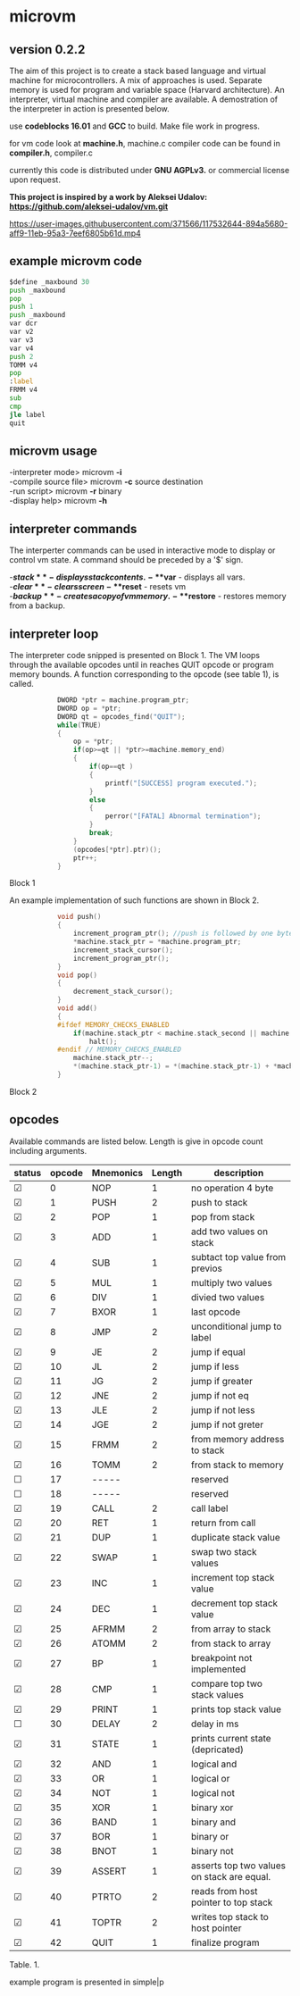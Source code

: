 # microvm
## version 0.2.2
The aim of this project is to create a stack based language and virtual machine for microcontrollers. A mix of approaches is used. 
Separate memory is used for program and variable space (Harvard architecture). An interpreter, virtual machine and compiler are available. A demostration of the interpreter in action is presented below.

use **codeblocks 16.01**  and **GCC** to build.  Make file work in progress.

for vm code look at **machine.h**, machine.c
compiler code can be found in **compiler.h**, compiler.c

currently this code is distributed under **GNU AGPLv3.** or commercial license upon request.

**This project is inspired by a work by Aleksei Udalov: https://github.com/aleksei-udalov/vm.git**


https://user-images.githubusercontent.com/371566/117532644-894a5680-aff9-11eb-95a3-7eef6805b61d.mp4

## example microvm code
```asm
$define _maxbound 30
push _maxbound
pop
push 1
push _maxbound
var dcr
var v2
var v3
var v4
push 2
TOMM v4
pop
:label
FRMM v4
sub
cmp
jle label
quit

```
## microvm usage

-interpreter mode>    microvm **-i**              
-compile source file> microvm **-c** source destination             
-run script>          microvm **-r**  binary              
-display help>        microvm **-h**                        
            
## interpreter commands
The interperter commands can be used in interactive mode to display or control vm state. A command should be preceded by a '$' sign.

-**$stack**      - displays stack contents.     
-**$var**        - displays all vars.           
-**$clear**      - clears screen    
-**$reset**      - resets vm        
-**$backup**     - creates a copy of vm memory.                         
-**$restore**       - restores memory from a backup.           


## interpreter loop
The interpreter code snipped is presented on Block 1. The VM loops through the available opcodes until in reaches QUIT opcode or program memory bounds. A function corresponding to the opcode (see table 1), is called.
```C
            DWORD *ptr = machine.program_ptr;
            DWORD op = *ptr;
            DWORD qt = opcodes_find("QUIT");
            while(TRUE)
            {
                op = *ptr;         
                if(op>=qt || *ptr>=machine.memory_end)
                {
                    if(op==qt )
                    {
                        printf("[SUCCESS] program executed.");
                    }
                    else
                    {
                        perror("[FATAL] Abnormal termination");
                    }
                    break;
                }
                (opcodes[*ptr].ptr)();
                ptr++;
            }
```
Block 1

An example implementation of such functions are shown in Block 2.
```C
            void push() 
            {
                increment_program_ptr(); //push is followed by one byte, so increment to skip argument
                *machine.stack_ptr = *machine.program_ptr;
                increment_stack_cursor();
                increment_program_ptr();
            }
            void pop()
            {
                decrement_stack_cursor();
            }
            void add() 
            {
            #ifdef MEMORY_CHECKS_ENABLED
                if(machine.stack_ptr < machine.stack_second || machine.stack_ptr >= machine.stack_end)
                    halt();
            #endif // MEMORY_CHECKS_ENABLED
                machine.stack_ptr--;
                *(machine.stack_ptr-1) = *(machine.stack_ptr-1) + *machine.stack_ptr;
            }
```
Block 2

## opcodes

Available commands are listed below. Length is give in opcode count including arguments.

|status|opcode |Mnemonics  |Length   |                           description                              |
|------|-------|-----------|---------|--------------------------------------------------------------------|
|&#9745; |    0  |  NOP      |   1     | no operation 4 byte <BR>	                                          |
|&#9745; |    1  |  PUSH     |   2     | push to stack  <BR>                                                |
|&#9745; |    2  |  POP      |   1     | pop from stack                                                     |
|&#9745; |    3  |  ADD      |   1     | add two values on stack                                            |
|&#9745; |    4  |  SUB      |   1     | subtact top value from previos                                     |
|&#9745; |    5  |  MUL      |   1     | multiply two values|                                               |
|&#9745; |    6  |  DIV      |   1     | divied two values|                                                 |
|&#9745; |    7  |  BXOR     |   1     | last opcode                                                        |
|&#9745; |    8  |  JMP      |   2     | unconditional jump to label                                        |
|&#9745; |    9  |  JE       |   2     | jump if equal                                                      |
|&#9745; |    10 |  JL       |   2     | jump if less                                                       |
|&#9745; |    11 |  JG       |   2     | jump if greater                                                    |
|&#9745; |    12 |  JNE      |   2     | jump if not eq                                                     |
|&#9745; |    13 |  JLE      |   2     | jump if not less                                                   |
|&#9745; |    14 |  JGE      |   2     | jump if not greter                                                 |
|&#9745; |    15 |  FRMM     |   2     | from memory address to stack                                       |
|&#9745; |    16 |  TOMM     |   2     | from stack to memory                                               |
|&#9744; |    17 |  -----    |         | reserved                                                           |
|&#9744; |    18 |  -----    |         | reserved                                                           |
|&#9745; |    19 |  CALL     |   2     | call label                                                         |
|&#9745; |    20 |  RET      |   1     | return from call                                                   |
|&#9745; |    21 |  DUP      |   1     | duplicate stack value                                              |
|&#9745; |    22 |  SWAP     |   1     | swap two stack values                                              |
|&#9745; |    23 |  INC      |   1     | increment top stack value                                          |
|&#9745; |    24 |  DEC      |   1     | decrement top stack value                                          |
|&#9745; |    25 |  AFRMM    |   2     | from array to stack                                                |
|&#9745; |    26 |  ATOMM    |   2     | from stack to array                                                |
|&#9745; |    27 |  BP       |   1     | breakpoint not implemented                                         |
|&#9745; |    28 |  CMP      |   1     | compare top two stack values| place result in flag_gr and flag_eq  |
|&#9745; |    29 |  PRINT    |   1     | prints top stack value                                             |
|&#9744; |    30 |  DELAY    |   2     | delay in ms                                                        |
|&#9745; |    31 |  STATE    |   1     | prints current state (depricated)                                  |
|&#9745; |    32 |  AND      |   1     | logical and                                                        |
|&#9745; |    33 |  OR       |   1     | logical or                                                         |
|&#9745; |    34 |  NOT      |   1     | logical not                                                        |
|&#9745; |    35 |  XOR      |   1     | binary xor                                                         |
|&#9745; |    36 |  BAND     |   1     | binary and                                                         |
|&#9745; |    37 |  BOR      |   1     | binary or                                                          |
|&#9745; |    38 |  BNOT     |   1     | binary not                                                         |
|&#9745; |    39 |  ASSERT   |   1     | asserts top two values on stack are equal.                         |
|&#9745; |    40 |  PTRTO    |   2     | reads from host pointer to top stack                               |
|&#9745; |    41 |  TOPTR    |   2     | writes top stack to host pointer                                   |
|&#9745; |    42 |  QUIT     |   1     | finalize program                                                   |


Table. 1.
      
example program is presented in simple|p

